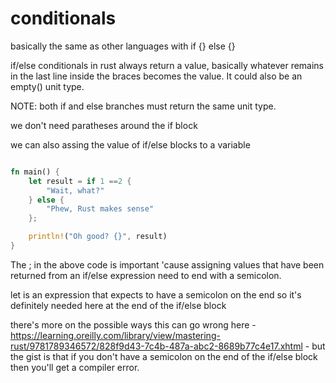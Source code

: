 # conditionals

basically the same as other languages with if {} else {}

if/else conditionals in rust always return a value, basically whatever remains in the last line inside the braces becomes the value. It could also be an empty() unit type.

NOTE: both if and else branches must return the same unit type.

we don't need paratheses around the if block

we can also assing the value of if/else blocks to a variable

```rust

fn main() {
    let result = if 1 ==2 {
        "Wait, what?"
    } else {
        "Phew, Rust makes sense"
    };

    println!("Oh good? {}", result)
}
```

The ; in the above code is important 'cause assigning values that have been returned from an if/else expression need to end with a semicolon.

let is an expression that expects to have a semicolon on the end so it's definitely needed here at the end of the if/else block

there's more on the possible ways this can go wrong here - https://learning.oreilly.com/library/view/mastering-rust/9781789346572/828f9d43-7c4b-487a-abc2-8689b77c4e17.xhtml - but the gist is that if you don't have a semicolon on the end of the if/else block then you'll get a compiler error.
